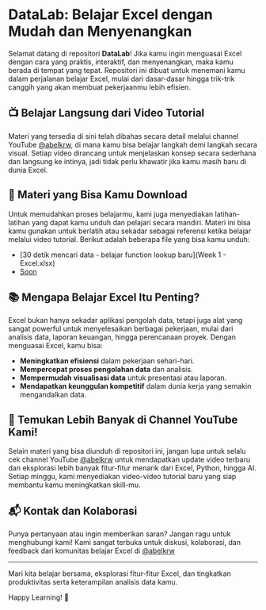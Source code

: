 # DataLab: Belajar Excel dengan Mudah dan Menyenangkan

Selamat datang di repositori **DataLab**! Jika kamu ingin menguasai Excel dengan cara yang praktis, interaktif, dan menyenangkan, maka kamu berada di tempat yang tepat. Repositori ini dibuat untuk menemani kamu dalam perjalanan belajar Excel, mulai dari dasar-dasar hingga trik-trik canggih yang akan membuat pekerjaanmu lebih efisien.

## 📺 Belajar Langsung dari Video Tutorial

Materi yang tersedia di sini telah dibahas secara detail melalui channel YouTube [@abelkrw](https://www.youtube.com/@abelkrw), di mana kamu bisa belajar langkah demi langkah secara visual. Setiap video dirancang untuk menjelaskan konsep secara sederhana dan langsung ke intinya, jadi tidak perlu khawatir jika kamu masih baru di dunia Excel.

## 📝 Materi yang Bisa Kamu Download

Untuk memudahkan proses belajarmu, kami juga menyediakan latihan-latihan yang dapat kamu unduh dan pelajari secara mandiri. Materi ini bisa kamu gunakan untuk berlatih atau sekadar sebagai referensi ketika belajar melalui video tutorial. Berikut adalah beberapa file yang bisa kamu unduh:

- [30 detik mencari data - belajar function lookup baru](Week 1 - Excel.xlsx)
- [Soon](#)

## 📚 Mengapa Belajar Excel Itu Penting?

Excel bukan hanya sekadar aplikasi pengolah data, tetapi juga alat yang sangat powerful untuk menyelesaikan berbagai pekerjaan, mulai dari analisis data, laporan keuangan, hingga perencanaan proyek. Dengan menguasai Excel, kamu bisa:

- **Meningkatkan efisiensi** dalam pekerjaan sehari-hari.
- **Mempercepat proses pengolahan data** dan analisis.
- **Mempermudah visualisasi data** untuk presentasi atau laporan.
- **Mendapatkan keunggulan kompetitif** dalam dunia kerja yang semakin mengandalkan data.

## 🔗 Temukan Lebih Banyak di Channel YouTube Kami!

Selain materi yang bisa diunduh di repositori ini, jangan lupa untuk selalu cek channel YouTube [@abelkrw](https://www.youtube.com/@abelkrw) untuk mendapatkan update video terbaru dan eksplorasi lebih banyak fitur-fitur menarik dari Excel, Python, hingga AI. Setiap minggu, kami menyediakan video-video tutorial baru yang siap membantu kamu meningkatkan skill-mu.

## 📬 Kontak dan Kolaborasi

Punya pertanyaan atau ingin memberikan saran? Jangan ragu untuk menghubungi kami! Kami sangat terbuka untuk diskusi, kolaborasi, dan feedback dari komunitas belajar Excel di [@abelkrw](https://www.instagram.com/abelkrw/)

---

Mari kita belajar bersama, eksplorasi fitur-fitur Excel, dan tingkatkan produktivitas serta keterampilan analisis data kamu.

Happy Learning! 🚀
